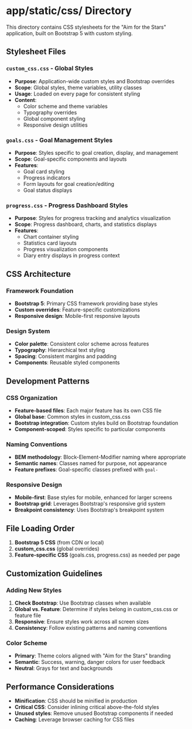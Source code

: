 # app/static/css/ Directory

This directory contains CSS stylesheets for the "Aim for the Stars" application, built on Bootstrap 5 with custom styling.

## Stylesheet Files

### `custom_css.css` - Global Styles
- **Purpose**: Application-wide custom styles and Bootstrap overrides
- **Scope**: Global styles, theme variables, utility classes
- **Usage**: Loaded on every page for consistent styling
- **Content**: 
  - Color scheme and theme variables
  - Typography overrides
  - Global component styling
  - Responsive design utilities

### `goals.css` - Goal Management Styles
- **Purpose**: Styles specific to goal creation, display, and management
- **Scope**: Goal-specific components and layouts
- **Features**:
  - Goal card styling
  - Progress indicators
  - Form layouts for goal creation/editing
  - Goal status displays

### `progress.css` - Progress Dashboard Styles
- **Purpose**: Styles for progress tracking and analytics visualization
- **Scope**: Progress dashboard, charts, and statistics displays
- **Features**:
  - Chart container styling
  - Statistics card layouts
  - Progress visualization components
  - Diary entry displays in progress context

## CSS Architecture

### Framework Foundation
- **Bootstrap 5**: Primary CSS framework providing base styles
- **Custom overrides**: Feature-specific customizations
- **Responsive design**: Mobile-first responsive layouts

### Design System
- **Color palette**: Consistent color scheme across features
- **Typography**: Hierarchical text styling
- **Spacing**: Consistent margins and padding
- **Components**: Reusable styled components

## Development Patterns

### CSS Organization
- **Feature-based files**: Each major feature has its own CSS file
- **Global base**: Common styles in custom_css.css
- **Bootstrap integration**: Custom styles build on Bootstrap foundation
- **Component-scoped**: Styles specific to particular components

### Naming Conventions
- **BEM methodology**: Block-Element-Modifier naming where appropriate
- **Semantic names**: Classes named for purpose, not appearance
- **Feature prefixes**: Goal-specific classes prefixed with `goal-`

### Responsive Design
- **Mobile-first**: Base styles for mobile, enhanced for larger screens
- **Bootstrap grid**: Leverages Bootstrap's responsive grid system
- **Breakpoint consistency**: Uses Bootstrap's breakpoint system

## File Loading Order

1. **Bootstrap 5 CSS** (from CDN or local)
2. **custom_css.css** (global overrides)
3. **Feature-specific CSS** (goals.css, progress.css) as needed per page

## Customization Guidelines

### Adding New Styles
1. **Check Bootstrap**: Use Bootstrap classes when available
2. **Global vs. Feature**: Determine if styles belong in custom_css.css or feature file
3. **Responsive**: Ensure styles work across all screen sizes
4. **Consistency**: Follow existing patterns and naming conventions

### Color Scheme
- **Primary**: Theme colors aligned with "Aim for the Stars" branding
- **Semantic**: Success, warning, danger colors for user feedback
- **Neutral**: Grays for text and backgrounds

## Performance Considerations

- **Minification**: CSS should be minified in production
- **Critical CSS**: Consider inlining critical above-the-fold styles
- **Unused styles**: Remove unused Bootstrap components if needed
- **Caching**: Leverage browser caching for CSS files